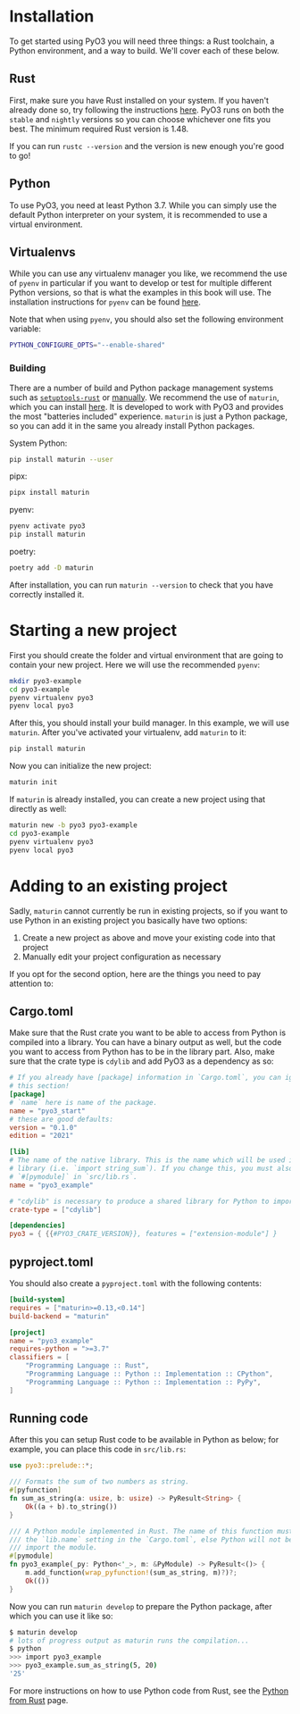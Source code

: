# Installation

To get started using PyO3 you will need three things: a Rust toolchain, a Python environment, and a way to build. We'll cover each of these below.

## Rust

First, make sure you have Rust installed on your system. If you haven't already done so, try following the instructions [here](https://www.rust-lang.org/tools/install). PyO3 runs on both the `stable` and `nightly` versions so you can choose whichever one fits you best. The minimum required Rust version is 1.48.

If you can run `rustc --version` and the version is new enough you're good to go!

## Python

To use PyO3, you need at least Python 3.7. While you can simply use the default Python interpreter on your system, it is recommended to use a virtual environment.

## Virtualenvs

While you can use any virtualenv manager you like, we recommend the use of `pyenv` in particular if you want to develop or test for multiple different Python versions, so that is what the examples in this book will use. The installation instructions for `pyenv` can be found [here](https://github.com/pyenv/pyenv#getting-pyenv).

Note that when using `pyenv`, you should also set the following environment variable:
```bash
PYTHON_CONFIGURE_OPTS="--enable-shared"
```

### Building

There are a number of build and Python package management systems such as [`setuptools-rust`](https://github.com/PyO3/setuptools-rust) or [manually](https://pyo3.rs/latest/building_and_distribution.html#manual-builds). We recommend the use of `maturin`, which you can install [here](https://maturin.rs/installation.html). It is developed to work with PyO3 and provides the most "batteries included" experience. `maturin` is just a Python package, so you can add it in the same you already install Python packages.

System Python:
```bash
pip install maturin --user
```

pipx:
```bash
pipx install maturin
```

pyenv:
```bash
pyenv activate pyo3
pip install maturin
```

poetry:
```bash
poetry add -D maturin
```

After installation, you can run `maturin --version` to check that you have correctly installed it.

# Starting a new project

First you should create the folder and virtual environment that are going to contain your new project. Here we will use the recommended `pyenv`:

```bash
mkdir pyo3-example
cd pyo3-example
pyenv virtualenv pyo3
pyenv local pyo3
```

After this, you should install your build manager. In this example, we will use `maturin`. After you've activated your virtualenv, add `maturin` to it:

```bash
pip install maturin
```

Now you can initialize the new project:

```bash
maturin init
```

If `maturin` is already installed, you can create a new project using that directly as well:

```bash
maturin new -b pyo3 pyo3-example
cd pyo3-example
pyenv virtualenv pyo3
pyenv local pyo3
```

# Adding to an existing project

Sadly, `maturin` cannot currently be run in existing projects, so if you want to use Python in an existing project you basically have two options:

1. Create a new project as above and move your existing code into that project
2. Manually edit your project configuration as necessary

If you opt for the second option, here are the things you need to pay attention to:

## Cargo.toml

Make sure that the Rust crate you want to be able to access from Python is compiled into a library. You can have a binary output as well, but the code you want to access from Python has to be in the library part. Also, make sure that the crate type is `cdylib` and add PyO3 as a dependency as so:


```toml
# If you already have [package] information in `Cargo.toml`, you can ignore
# this section!
[package]
# `name` here is name of the package.
name = "pyo3_start"
# these are good defaults:
version = "0.1.0"
edition = "2021"

[lib]
# The name of the native library. This is the name which will be used in Python to import the
# library (i.e. `import string_sum`). If you change this, you must also change the name of the
# `#[pymodule]` in `src/lib.rs`.
name = "pyo3_example"

# "cdylib" is necessary to produce a shared library for Python to import from.
crate-type = ["cdylib"]

[dependencies]
pyo3 = { {{#PYO3_CRATE_VERSION}}, features = ["extension-module"] }
```

## pyproject.toml

You should also create a `pyproject.toml` with the following contents:

```toml
[build-system]
requires = ["maturin>=0.13,<0.14"]
build-backend = "maturin"

[project]
name = "pyo3_example"
requires-python = ">=3.7"
classifiers = [
    "Programming Language :: Rust",
    "Programming Language :: Python :: Implementation :: CPython",
    "Programming Language :: Python :: Implementation :: PyPy",
]
```

## Running code

After this you can setup Rust code to be available in Python as below; for example, you can place this code in `src/lib.rs`:

```rust
use pyo3::prelude::*;

/// Formats the sum of two numbers as string.
#[pyfunction]
fn sum_as_string(a: usize, b: usize) -> PyResult<String> {
    Ok((a + b).to_string())
}

/// A Python module implemented in Rust. The name of this function must match
/// the `lib.name` setting in the `Cargo.toml`, else Python will not be able to
/// import the module.
#[pymodule]
fn pyo3_example(_py: Python<'_>, m: &PyModule) -> PyResult<()> {
    m.add_function(wrap_pyfunction!(sum_as_string, m)?)?;
    Ok(())
}
```

Now you can run `maturin develop` to prepare the Python package, after which you can use it like so:

```bash
$ maturin develop
# lots of progress output as maturin runs the compilation...
$ python
>>> import pyo3_example
>>> pyo3_example.sum_as_string(5, 20)
'25'
```

For more instructions on how to use Python code from Rust, see the [Python from Rust](python_from_rust.md) page.

